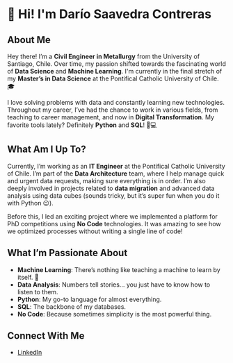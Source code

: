 # 👋 Hi! I'm Darío Saavedra Contreras

## About Me
Hey there! I’m a **Civil Engineer in Metallurgy** from the University of Santiago, Chile. Over time, my passion shifted towards the fascinating world of **Data Science** and **Machine Learning**. I'm currently in the final stretch of my **Master’s in Data Science** at the Pontifical Catholic University of Chile. 🎓

I love solving problems with data and constantly learning new technologies. Throughout my career, I’ve had the chance to work in various fields, from teaching to career management, and now in **Digital Transformation**. My favorite tools lately? Definitely **Python** and **SQL**! 🐍💻

## What Am I Up To?
Currently, I’m working as an **IT Engineer** at the Pontifical Catholic University of Chile. I’m part of the **Data Architecture** team, where I help manage quick and urgent data requests, making sure everything is in order. I’m also deeply involved in projects related to **data migration** and advanced data analysis using data cubes (sounds tricky, but it’s super fun when you do it with Python 😉).

Before this, I led an exciting project where we implemented a platform for PhD competitions using **No Code** technologies. It was amazing to see how we optimized processes without writing a single line of code!

## What I’m Passionate About
- **Machine Learning**: There’s nothing like teaching a machine to learn by itself. 🤖
- **Data Analysis**: Numbers tell stories... you just have to know how to listen to them.
- **Python**: My go-to language for almost everything.
- **SQL**: The backbone of my databases.
- **No Code**: Because sometimes simplicity is the most powerful thing.

## Connect With Me
- [LinkedIn](https://www.linkedin.com/in/dar%C3%ADo-gonzalo-saavedra-contreras-1b089113a/)

